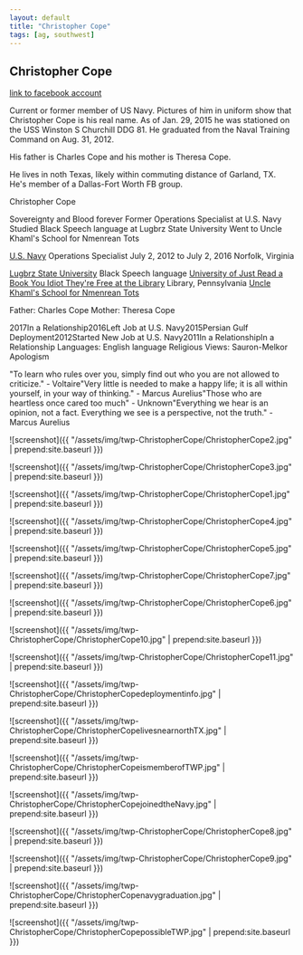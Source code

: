 ```yaml
---
layout: default
title: "Christopher Cope"
tags: [ag, southwest]
---
```



## Christopher Cope

[link to facebook account](https://www.facebook.com/100001776226180)

Current or former member of US Navy. Pictures of him in uniform show that Christopher Cope is his real name. As of Jan. 29, 2015 he was stationed on the USS Winston S Churchill DDG 81. He graduated from the Naval Training Command on Aug. 31, 2012.

His father is Charles Cope and his mother is Theresa Cope.

He lives in noth Texas, likely within commuting distance of Garland, TX. He's member of a Dallas-Fort Worth FB group.


 Christopher Cope


 Sovereignty and Blood forever Former Operations Specialist at U.S. Navy Studied Black Speech language at Lugbrz State University Went to Uncle Khaml's School for Nmenrean Tots

[U.S. Navy](https://www.facebook.com/USNavy/) Operations Specialist  July 2, 2012 to July 2, 2016  Norfolk, Virginia

[Lugbrz State University](https://www.facebook.com/pages/Lugb%C3%BArz-State-University/1880876205566812) Black Speech language
[University of Just Read a Book You Idiot They're Free at the Library](https://www.facebook.com/pages/University-of-Just-Read-a-Book-You-Idiot-Theyre-Free-at-the-Library/1922621208007684) Library, Pennsylvania
[Uncle Khaml's School for Nmenrean Tots](https://www.facebook.com/pages/Uncle-Kham%C3%BBls-School-for-N%C3%BAmen%C3%B3rean-Tots/158849358004175) 

Father: Charles Cope
Mother: Theresa Cope

2017In a Relationship2016Left Job at U.S. Navy2015Persian Gulf Deployment2012Started New Job at U.S. Navy2011In a RelationshipIn a Relationship
Languages: English language
Religious Views: Sauron-Melkor Apologism 

"To learn who rules over you, simply find out who you are not allowed to criticize." - Voltaire"Very little is needed to make a happy life; it is all within yourself, in your way of thinking." - Marcus Aurelius"Those who are heartless once cared too much" - Unknown"Everything we hear is an opinion, not a fact. Everything we see is a perspective, not the truth." - Marcus Aurelius



![screenshot]({{ "/assets/img/twp-ChristopherCope/ChristopherCope2.jpg" | prepend:site.baseurl }})


![screenshot]({{ "/assets/img/twp-ChristopherCope/ChristopherCope3.jpg" | prepend:site.baseurl }})


![screenshot]({{ "/assets/img/twp-ChristopherCope/ChristopherCope1.jpg" | prepend:site.baseurl }})


![screenshot]({{ "/assets/img/twp-ChristopherCope/ChristopherCope4.jpg" | prepend:site.baseurl }})


![screenshot]({{ "/assets/img/twp-ChristopherCope/ChristopherCope5.jpg" | prepend:site.baseurl }})


![screenshot]({{ "/assets/img/twp-ChristopherCope/ChristopherCope7.jpg" | prepend:site.baseurl }})


![screenshot]({{ "/assets/img/twp-ChristopherCope/ChristopherCope6.jpg" | prepend:site.baseurl }})


![screenshot]({{ "/assets/img/twp-ChristopherCope/ChristopherCope10.jpg" | prepend:site.baseurl }})


![screenshot]({{ "/assets/img/twp-ChristopherCope/ChristopherCope11.jpg" | prepend:site.baseurl }})


![screenshot]({{ "/assets/img/twp-ChristopherCope/ChristopherCopedeploymentinfo.jpg" | prepend:site.baseurl }})


![screenshot]({{ "/assets/img/twp-ChristopherCope/ChristopherCopelivesnearnorthTX.jpg" | prepend:site.baseurl }})


![screenshot]({{ "/assets/img/twp-ChristopherCope/ChristopherCopeismemberofTWP.jpg" | prepend:site.baseurl }})


![screenshot]({{ "/assets/img/twp-ChristopherCope/ChristopherCopejoinedtheNavy.jpg" | prepend:site.baseurl }})


![screenshot]({{ "/assets/img/twp-ChristopherCope/ChristopherCope8.jpg" | prepend:site.baseurl }})


![screenshot]({{ "/assets/img/twp-ChristopherCope/ChristopherCope9.jpg" | prepend:site.baseurl }})


![screenshot]({{ "/assets/img/twp-ChristopherCope/ChristopherCopenavygraduation.jpg" | prepend:site.baseurl }})


![screenshot]({{ "/assets/img/twp-ChristopherCope/ChristopherCopepossibleTWP.jpg" | prepend:site.baseurl }})
